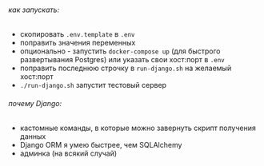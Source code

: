 ###### как запускать:

- скопировать `.env.template` в `.env`
- поправить значения переменных
- опционально - запустить `docker-compose up` (для быстрого развертывания Postgres) или указать свои хост:порт в `.env`
- поправить последнюю строчку в `run-django.sh` на желаемый хост:порт
- `./run-django.sh` запустит тестовый сервер

###### почему Django: 

- кастомные команды, в которые можно завернуть скрипт получения данных
- Django ORM я умею быстрее, чем SQLAlchemy
- админка (на всякий случай)
